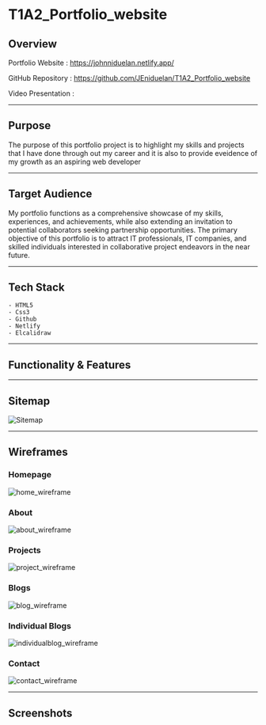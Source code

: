 # T1A2_Portfolio_website

## Overview

Portfolio Website :
https://johnniduelan.netlify.app/

GitHub Repository : 
https://github.com/JEniduelan/T1A2_Portfolio_website

Video Presentation :

 ---
## Purpose

The purpose of this portfolio project is to highlight my skills and projects that I have done through out my career and it is also to provide eveidence of my growth as an aspiring web developer

 ---
## Target Audience

My portfolio functions as a comprehensive showcase of my skills, experiences, and achievements, while also extending an invitation to potential collaborators seeking partnership opportunities.
The primary objective of this portfolio is to attract IT professionals, IT companies, and skilled individuals interested in collaborative project endeavors in the near future.

---
## Tech Stack

    - HTML5 
    - Css3
    - Github
    - Netlify
    - Elcalidraw

---
## Functionality & Features


---
## Sitemap
![Sitemap](https://github.com/jordansbenjamin/Portfolio_T1A2/assets/161182890/de25d750-ebc8-4412-8019-3dc22d812736)

---
## Wireframes
### Homepage
![home_wireframe](https://github.com/JEniduelan/T1A2_Portfolio_website/assets/161182890/94a277f4-595a-4e8a-bddd-766d52618696)
### About
![about_wireframe](https://github.com/JEniduelan/T1A2_Portfolio_website/assets/161182890/7e6d28d6-24e4-4a53-8cc0-73248eb1eb7c)
### Projects
![project_wireframe](https://github.com/JEniduelan/T1A2_Portfolio_website/assets/161182890/4fe1f11f-40a3-4850-ba68-4882ff6611af)
### Blogs
![blog_wireframe](https://github.com/JEniduelan/T1A2_Portfolio_website/assets/161182890/96e66314-cc2b-4725-ac6d-7cbcfbec26db)
### Individual Blogs
![individualblog_wireframe](https://github.com/JEniduelan/T1A2_Portfolio_website/assets/161182890/8fe573e3-e32b-499b-807c-3a0e17a07e63)
### Contact
![contact_wireframe](https://github.com/JEniduelan/T1A2_Portfolio_website/assets/161182890/b7bb1878-ef44-4168-a5a3-75d109913336)

---
## Screenshots



